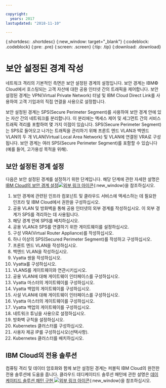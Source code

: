 ```yaml
---

copyright:
  years: 2017
lastupdated: "2018-11-10"

---
```


{:shortdesc: .shortdesc}
{:new_window: target="_blank"}
{:codeblock: .codeblock}
{:pre: .pre}
{:screen: .screen}
{:tip: .tip}
{:download: .download}

# 보안 설정된 경계 작성
네트워크 격리의 기본적인 측면은 보안 설정된 경계의 설정입니다.  보안 경계는 IBM© Cloud에서 호스팅되는 고객 자산에 대한 공용 인터넷 간의 트래픽을 제어합니다. 보안 설정된 경계는 VPN(Virtual Private Network) 터널 및 IBM Cloud Direct Link를 사용하여 고객 기업과의 직접 연결을 사용으로 설정합니다.

보안 설정된 경계는 SPS(Secure Perimeter Segment)를 사용하여 보안 경계 안에 있는 자산 간의 네트워크를 분리합니다. 이 분리에는 액세스 제어 및 세그먼트 간의 서비스 트래픽 격리를 포함하여 몇 가지 이점이 있습니다. SPS(Secure Perimeter Segment)는 SPS로 들어오고 나가는 트래픽을 관리하기 위해 프론트 엔드 VLAN과 백엔드 VLAN의 두 개 VLAN(Virtual Local Area Network) 및 VLAN에 연결된 VRA로 구성됩니다. 보안 경계는 여러 SPS(Secure Perimeter Segment)를 포함할 수 있습니다(예를 들어, 고가용성 목적을 위해).

## 보안 설정된 경계 설정

다음은 보안 설정된 경계를 설정하기 위한 단계입니다.  해당 단계에 관한 자세한 설명은 [IBM Cloud의 보안 경계 설정![외부 링크 아이콘](../../icons/launch-glyph.svg "외부 링크 아이콘")](https://developer.ibm.com/dwblog/2018/ibm-cloud-vyatta-set-up-secure-perimeter){:new_window}을 참조하십시오.

1. 보안 경계에 관련된 인프라 컴포넌트 및 클라우드 서비스에 액세스하는 데 필요한 인프라 및 IBM Cloud에서 권한을 구성하십시오.
2. 공용 VLAN 및 방화벽을 통해 공용 인터넷의 외부 경계를 작성하십시오. 이 외부 경계가 SPS를 격리하는 데 사용됩니다.
3. 해당 경계 안에 SPS를 배치하십시오.
4. 공용 VLAN과 SPS를 연결하기 위한 게이트웨이를 설정하십시오.
5. 구성 VRA(Virtual Router Appliance)를 작성하십시오.
6. 하나 이상의 SPS(Secured Perimeter Segment)를 작성하고 구성하십시오.
7. 프론트 엔드 VLAN을 작성하십시오.
8. 백엔드 VLAN을 작성하십시오.
9. Vyatta 쌍을 작성하십시오.
10. Vyatta를 구성하십시오.
11. VLANS를 게이트웨이와 연관시키십시오.
12. 공용 VLAN에 대해 게이트웨이 인터페이스를 구성하십시오.
13. Vyatta 마스터의 게이트웨이를 구성하십시오.
14. Vyatta 백업의 게이트웨이를 구성하십시오.
15. 사설 VLAN에 대해 게이트웨이 인터페이스를 구성하십시오.
16. Vyatta 마스터의 게이트웨이를 구성하십시오.
17. Vyatta 백업의 게이트웨이를 구성하십시오.
18. 네트워크 튜닝을 사용으로 설정하십시오.
19. 방화벽 규칙을 설정하십시오.
20. Kubernetes 클러스터를 구성하십시오.
21. 사용자 제공 IP를 구성하십시오(선택사항).
22. Kubernetes 클러스터를 배치하십시오.

## IBM Cloud의 전용 솔루션
컴퓨팅 격리 및 데이터 암호화와 함께 보안 설정된 경계는 퍼블릭 IBM Cloud의 완전한 전용 솔루션에 도움을 줍니다.  클라우드 데디케이티드 솔루션 패턴에 관한 설명은 [데이케이티드 솔루션 패턴 구현 ![외부 링크 아이콘](../../icons/launch-glyph.svg "외부 링크 아이콘")](https://developer.ibm.com/dwblog/2018/ibm-cloud-dedicated-cloud-solution-patterns/){:new_window}을 참조하십시오.
